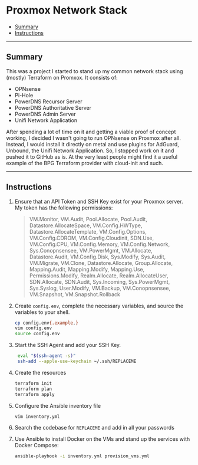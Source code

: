 # Proxmox Network Stack

* [Summary](#Summary)
* [Instructions](#Instructions)

<hr>

## Summary

This was a project I started to stand up my common network stack using (mostly) Terraform on Promxox. It consists of:

* OPNsense
* Pi-Hole
* PowerDNS Recursor Server
* PowerDNS Authoritative Server
* PowerDNS Admin Server
* Unifi Network Application

After spending a lot of time on it and getting a viable proof of concept working, I decided I wasn't going to run OPNsense on Proxmox after all. Instead, I would install it directly on metal and use plugins for AdGuard, Unbound, the Unifi Network Application. So, I stopped work on it and pushed it to GitHub as is. At the very least people might find it a useful example of the BPG Terraform provider with cloud-init and such. 

<hr>

## Instructions

1. Ensure that an API Token and SSH Key exist for your Proxmox server. My token has the following permissions:

   > VM.Monitor, VM.Audit, Pool.Allocate, Pool.Audit, Datastore.AllocateSpace, VM.Config.HWType, Datastore.AllocateTemplate, VM.Config.Options, VM.Config.CDROM, VM.Config.Cloudinit, SDN.Use, VM.Config.CPU, VM.Config.Memory, VM.Config.Network, Sys.Conopnsensee, VM.PowerMgmt, VM.Allocate, Datastore.Audit, VM.Config.Disk, Sys.Modify, Sys.Audit, VM.Migrate, VM.Clone, Datastore.Allocate, Group.Allocate, Mapping.Audit, Mapping.Modify, Mapping.Use, Permissions.Modify, Realm.Allocate, Realm.AllocateUser, SDN.Allocate, SDN.Audit, Sys.Incoming, Sys.PowerMgmt, Sys.Syslog, User.Modify, VM.Backup, VM.Conopnsensee, VM.Snapshot, VM.Snapshot.Rollback

2. Create `config.env`, complete the necessary variables, and source the variables to your shell.

   ```bash
   cp config.env{.example,}
   vim config.env
   source config.env
   ```

3. Start the SSH Agent and add your SSH Key.
   ```bash
    eval "$(ssh-agent -s)"
    ssh-add --apple-use-keychain ~/.ssh/REPLACEME
   ```

4. Create the resources
   ```bash
   terraform init
   terraform plan
   terraform apply
   ```

5. Configure the Ansible inventory file
   ```bash
   vim inventory.yml
   ```

6. Search the codebase for `REPLACEME` and add in all your passwords

7. Use Ansible to install Docker on the VMs and stand up the services with Docker Compose:

   ```bash
   ansible-playbook -i inventory.yml provision_vms.yml
   ```

   
